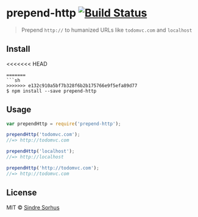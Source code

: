 # prepend-http [![Build Status](https://travis-ci.org/sindresorhus/prepend-http.svg?branch=master)](https://travis-ci.org/sindresorhus/prepend-http)

> Prepend `http://` to humanized URLs like `todomvc.com` and `localhost`


## Install

<<<<<<< HEAD
```
=======
```sh
>>>>>>> e132c910a5bf7b328f6b2b175766e9f5efa89d77
$ npm install --save prepend-http
```


## Usage

```js
var prependHttp = require('prepend-http');

prependHttp('todomvc.com');
//=> http://todomvc.com

prependHttp('localhost');
//=> http://localhost

prependHttp('http://todomvc.com');
//=> http://todomvc.com
```


## License

MIT © [Sindre Sorhus](http://sindresorhus.com)
